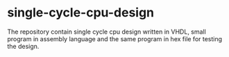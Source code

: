 # single-cycle-cpu-design
The repository contain single cycle cpu design written in VHDL, small program in assembly language and the same program in hex file for testing the design.
